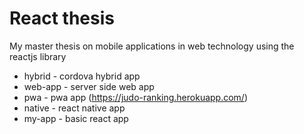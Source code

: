 # React thesis

My master thesis on mobile applications in web technology using the reactjs library

* hybrid - cordova hybrid app
* web-app - server side web app
* pwa - pwa app (https://judo-ranking.herokuapp.com/)
* native - react native app
* my-app - basic react app

